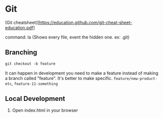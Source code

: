 # Git

(Git cheatsheet)[https://education.github.com/git-cheat-sheet-education.pdf]

command: la (Shows every file, event the hidden one. ex: .git)

## Branching

```css
git checkout -b feature

```

It can happen in development you need to make a feature instead of making a branch called "feature".
It's better to make specific. `feature/new-product-etc`, `feature-11-something`

## Local Development

1. Open index.html in your browser
